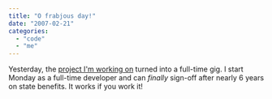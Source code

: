 ```yaml
---
title: "O frabjous day!"
date: "2007-02-21"
categories: 
  - "code"
  - "me"
---
```


Yesterday, the [project I'm working on](/2007/02/07/cakephp/) turned into a full-time gig. I start Monday as a full-time developer and can _finally_ sign-off after nearly 6 years on state benefits. It works if you work it!
